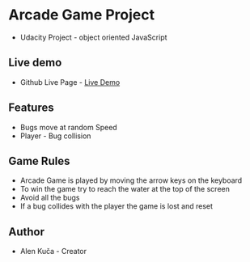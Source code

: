 # Arcade Game Project
* Udacity Project - object oriented JavaScript

## Live demo
* Github Live Page - [Live Demo](https://alkuca.github.io/ArcadeGame/)

## Features
* Bugs move at random Speed
* Player - Bug collision

## Game Rules
* Arcade Game is played by moving the arrow keys on the keyboard
* To win the game try to reach the water at the top of the screen
* Avoid all the bugs
* If a bug collides with the player the game is lost and reset


## Author

* Alen Kuča - Creator